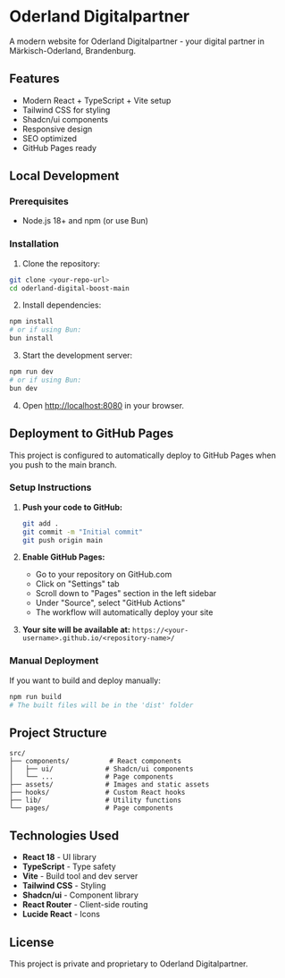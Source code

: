 # Oderland Digitalpartner

A modern website for Oderland Digitalpartner - your digital partner in Märkisch-Oderland, Brandenburg.

## Features

- Modern React + TypeScript + Vite setup
- Tailwind CSS for styling
- Shadcn/ui components
- Responsive design
- SEO optimized
- GitHub Pages ready

## Local Development

### Prerequisites

- Node.js 18+ and npm (or use Bun)

### Installation

1. Clone the repository:
```bash
git clone <your-repo-url>
cd oderland-digital-boost-main
```

2. Install dependencies:
```bash
npm install
# or if using Bun:
bun install
```

3. Start the development server:
```bash
npm run dev
# or if using Bun:
bun dev
```

4. Open [http://localhost:8080](http://localhost:8080) in your browser.

## Deployment to GitHub Pages

This project is configured to automatically deploy to GitHub Pages when you push to the main branch.

### Setup Instructions

1. **Push your code to GitHub:**
   ```bash
   git add .
   git commit -m "Initial commit"
   git push origin main
   ```

2. **Enable GitHub Pages:**
   - Go to your repository on GitHub.com
   - Click on "Settings" tab
   - Scroll down to "Pages" section in the left sidebar
   - Under "Source", select "GitHub Actions"
   - The workflow will automatically deploy your site

3. **Your site will be available at:**
   `https://<your-username>.github.io/<repository-name>/`

### Manual Deployment

If you want to build and deploy manually:

```bash
npm run build
# The built files will be in the 'dist' folder
```

## Project Structure

```
src/
├── components/          # React components
│   ├── ui/             # Shadcn/ui components
│   └── ...             # Page components
├── assets/             # Images and static assets
├── hooks/              # Custom React hooks
├── lib/                # Utility functions
└── pages/              # Page components
```

## Technologies Used

- **React 18** - UI library
- **TypeScript** - Type safety
- **Vite** - Build tool and dev server
- **Tailwind CSS** - Styling
- **Shadcn/ui** - Component library
- **React Router** - Client-side routing
- **Lucide React** - Icons

## License

This project is private and proprietary to Oderland Digitalpartner.